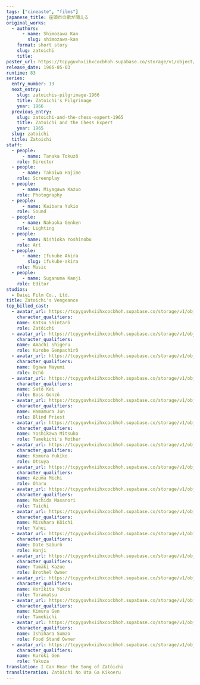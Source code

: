 ```yaml
---
tags: ["cineaste", "films"]
japanese_title: 座頭市の歌が聞える
original_works:
  - authors:
      - name: Shimozawa Kan
        slug: shimozawa-kan
    format: short story
    slug: zatoichi
    title:
poster_url: https://tcpyguvhxiihxcocbhoh.supabase.co/storage/v1/object/public/godzilla-cineaste-public/content/films/zatoichis-vengeance-1966/posters/zatoichis-vengeance-1966.jpg
release_date: 1966-05-03
runtime: 83
series:
  entry_number: 13
  next_entry:
    slug: zatoichis-pilgrimage-1966
    title: Zatoichi's Pilgrimage
    year: 1966
  previous_entry:
    slug: zatoichi-and-the-chess-expert-1965
    title: Zatoichi and the Chess Expert
    year: 1965
  slug: zatoichi
  title: Zatoichi
staff:
  - people:
      - name: Tanaka Tokuzô
    role: Director
  - people:
      - name: Takaiwa Hajime
    role: Screenplay
  - people:
      - name: Miyagawa Kazuo
    role: Photography
  - people:
      - name: Kaibara Yukio
    role: Sound
  - people:
      - name: Nakaoka Genken
    role: Lighting
  - people:
      - name: Nishioka Yoshinobu
    role: Art
  - people:
      - name: Ifukube Akira
        slug: ifukube-akira
    role: Music
  - people:
      - name: Suganuma Kanji
    role: Editor
studios:
  - Daiei Film Co., Ltd.
title: Zatoichi's Vengeance
top_billed_cast:
  - avatar_url: https://tcpyguvhxiihxcocbhoh.supabase.co/storage/v1/object/public/godzilla-cineaste-public/content/films/zatoichis-vengeance-1966/cast-avatars/shintaro-katsu-0.jpg
    character_qualifiers:
    name: Katsu Shintarô
    role: Zatôichi
  - avatar_url: https://tcpyguvhxiihxcocbhoh.supabase.co/storage/v1/object/public/godzilla-cineaste-public/content/films/zatoichis-vengeance-1966/cast-avatars/shigeru-amachi-0.jpg
    character_qualifiers:
    name: Amachi Shigeru
    role: Kurobe Genpachirô
  - avatar_url: https://tcpyguvhxiihxcocbhoh.supabase.co/storage/v1/object/public/godzilla-cineaste-public/content/films/zatoichis-vengeance-1966/cast-avatars/mayumi-ogawa-0.jpg
    character_qualifiers:
    name: Ogawa Mayumi
    role: Ochô
  - avatar_url: https://tcpyguvhxiihxcocbhoh.supabase.co/storage/v1/object/public/godzilla-cineaste-public/content/films/zatoichis-vengeance-1966/cast-avatars/kei-sato-0.jpg
    character_qualifiers:
    name: Satô Kei
    role: Boss Gonzô
  - avatar_url: https://tcpyguvhxiihxcocbhoh.supabase.co/storage/v1/object/public/godzilla-cineaste-public/content/films/zatoichis-vengeance-1966/cast-avatars/jun-hamamura-0.jpg
    character_qualifiers:
    name: Hamamura Jun
    role: Blind Priest
  - avatar_url: https://tcpyguvhxiihxcocbhoh.supabase.co/storage/v1/object/public/godzilla-cineaste-public/content/films/zatoichis-vengeance-1966/cast-avatars/mitsuko-yoshikawa-0.jpg
    character_qualifiers:
    name: Yoshikawa Mitsuko
    role: Tamekichi's Mother
  - avatar_url: https://tcpyguvhxiihxcocbhoh.supabase.co/storage/v1/object/public/godzilla-cineaste-public/content/films/zatoichis-vengeance-1966/cast-avatars/yukiko-komura-0.jpg
    character_qualifiers:
    name: Komura Yukiko
    role: Otsuya
  - avatar_url: https://tcpyguvhxiihxcocbhoh.supabase.co/storage/v1/object/public/godzilla-cineaste-public/content/films/zatoichis-vengeance-1966/cast-avatars/michi-azuma-0.jpg
    character_qualifiers:
    name: Azuma Michi
    role: Oharu
  - avatar_url: https://tcpyguvhxiihxcocbhoh.supabase.co/storage/v1/object/public/godzilla-cineaste-public/content/films/zatoichis-vengeance-1966/cast-avatars/masanori-michida-0.jpg
    character_qualifiers:
    name: Machida Masanori
    role: Taichi
  - avatar_url: https://tcpyguvhxiihxcocbhoh.supabase.co/storage/v1/object/public/godzilla-cineaste-public/content/films/zatoichis-vengeance-1966/cast-avatars/koichi-mizuhara-0.jpg
    character_qualifiers:
    name: Mizuhara Kôichi
    role: Yahei
  - avatar_url: https://tcpyguvhxiihxcocbhoh.supabase.co/storage/v1/object/public/godzilla-cineaste-public/content/films/zatoichis-vengeance-1966/cast-avatars/saburo-date-0.jpg
    character_qualifiers:
    name: Date Saburô
    role: Hanji
  - avatar_url: https://tcpyguvhxiihxcocbhoh.supabase.co/storage/v1/object/public/godzilla-cineaste-public/content/films/zatoichis-vengeance-1966/cast-avatars/kazue-tamaki-0.jpg
    character_qualifiers:
    name: Tamaki Kazue
    role: Brothel Owner
  - avatar_url: https://tcpyguvhxiihxcocbhoh.supabase.co/storage/v1/object/public/godzilla-cineaste-public/content/films/zatoichis-vengeance-1966/cast-avatars/yukio-horikita-0.jpg
    character_qualifiers:
    name: Horikita Yukio
    role: Toramatsu
  - avatar_url: https://tcpyguvhxiihxcocbhoh.supabase.co/storage/v1/object/public/godzilla-cineaste-public/content/films/zatoichis-vengeance-1966/cast-avatars/gen-kimura-0.jpg
    character_qualifiers:
    name: Kimura Gen
    role: Tamekichi
  - avatar_url: https://tcpyguvhxiihxcocbhoh.supabase.co/storage/v1/object/public/godzilla-cineaste-public/content/films/zatoichis-vengeance-1966/cast-avatars/sumao-ishihara-0.jpg
    character_qualifiers:
    name: Ishihara Sumao
    role: Food Stand Owner
  - avatar_url: https://tcpyguvhxiihxcocbhoh.supabase.co/storage/v1/object/public/godzilla-cineaste-public/content/films/zatoichis-vengeance-1966/cast-avatars/gen-kuroki-0.jpg
    character_qualifiers:
    name: Kuroki Gen
    role: Yakuza
translation: I Can Hear the Song of Zatôichi
transliteration: Zatôichi No Uta Ga Kikoeru
---
```

